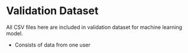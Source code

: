 # Validation Dataset

All CSV files here are included in validation dataset for machine learning model.

- Consists of data from one user
